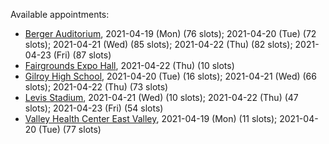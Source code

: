 Available appointments:

* [Berger Auditorium](https://schedulecare.sccgov.org/mychartprd/SignupAndSchedule/EmbeddedSchedule?id=132694&vt=1277&dept=101064003), 2021-04-19 (Mon) (76 slots); 2021-04-20 (Tue) (72 slots); 2021-04-21 (Wed) (85 slots); 2021-04-22 (Thu) (82 slots); 2021-04-23 (Fri) (87 slots)
* [Fairgrounds Expo Hall](https://schedulecare.sccgov.org/mychartprd/SignupAndSchedule/EmbeddedSchedule?id=132726&vt=1277&dept=101064002), 2021-04-22 (Thu) (10 slots)
* [Gilroy High School](https://schedulecare.sccgov.org/mychartprd/SignupAndSchedule/EmbeddedSchedule?id=132980&vt=1277&dept=101064008), 2021-04-20 (Tue) (16 slots); 2021-04-21 (Wed) (66 slots); 2021-04-22 (Thu) (73 slots)
* [Levis Stadium](https://schedulecare.sccgov.org/mychartprd/SignupAndSchedule/EmbeddedSchedule?id=132723&vt=1277&dept=101064004), 2021-04-21 (Wed) (10 slots); 2021-04-22 (Thu) (47 slots); 2021-04-23 (Fri) (54 slots)
* [Valley Health Center East Valley](https://schedulecare.sccgov.org/mychartprd/SignupAndSchedule/EmbeddedSchedule?id=132268&vt=1277&dept=101064007), 2021-04-19 (Mon) (11 slots); 2021-04-20 (Tue) (77 slots)
